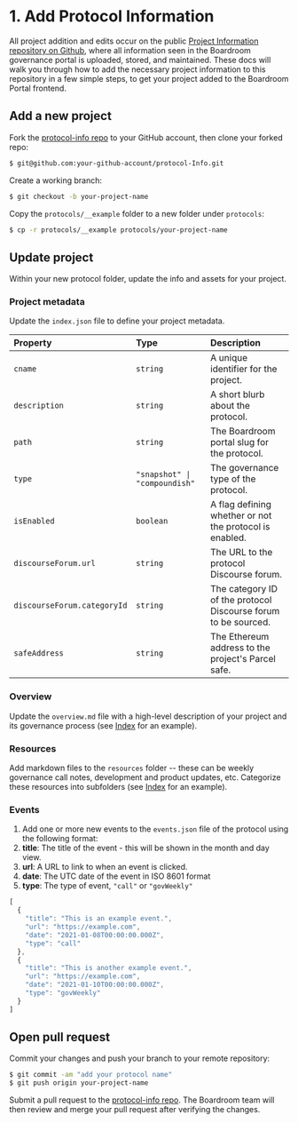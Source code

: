 # 1. Add Protocol Information

All project addition and edits occur on the public [Project Information repository on Github](https://github.com/boardroom-inc/protocol-Info), where all information seen in the Boardroom governance portal is uploaded, stored, and maintained. These docs will walk you through how to add the necessary project information to this repository in a few simple steps, to get your project added to the Boardroom Portal frontend.

## Add a new project

Fork the [protocol-info repo](https://github.com/boardroom-inc/protocol-Info) to your GitHub account, then clone your forked repo:

```bash
$ git@github.com:your-github-account/protocol-Info.git
```

Create a working branch:

```bash
$ git checkout -b your-project-name
```

Copy the `protocols/__example` folder to a new folder under `protocols`:

```bash
$ cp -r protocols/__example protocols/your-project-name
```

## Update project

Within your new protocol folder, update the info and assets for your project.

### Project metadata

Update the `index.json` file to define your project metadata.

| Property | Type | Description |
| :--- | :--- | :--- |
| `cname` | `string` | A unique identifier for the project. |
| `description` | `string` | A short blurb about the protocol. |
| `path` | `string` | The Boardroom portal slug for the protocol. |
| `type` | `"snapshot" \| "compoundish"` | The governance type of the protocol. |
| `isEnabled` | `boolean` | A flag defining whether or not the protocol is enabled. |
| `discourseForum.url` | `string` | The URL to the protocol Discourse forum. |
| `discourseForum.categoryId` | `string` | The category ID of the protocol Discourse forum to be sourced. |
| `safeAddress` | `string` | The Ethereum address to the project's Parcel safe. |

### Overview

Update the `overview.md` file with a high-level description of your project and its governance process \(see [Index](https://github.com/boardroom-inc/protocol-Info/blob/main/protocols/indexCoop/overview.md) for an example\).

### Resources

Add markdown files to the `resources` folder -- these can be weekly governance call notes, development and product updates, etc. Categorize these resources into subfolders \(see [Index](https://github.com/boardroom-inc/protocol-Info/tree/main/protocols/indexCoop/resources) for an example\).

### Events

1. Add one or more new events to the `events.json` file of the protocol using the following format:
2. **title**: The title of the event - this will be shown in the month and day view.
3. **url**: A URL to link to when an event is clicked.
4. **date**: The UTC date of the event in ISO 8601 format
5. **type**: The type of event, `"call"` or `"govWeekly"`

```javascript
[
  {
    "title": "This is an example event.",
    "url": "https://example.com",
    "date": "2021-01-08T00:00:00.000Z",
    "type": "call"
  },
  {
    "title": "This is another example event.",
    "url": "https://example.com",
    "date": "2021-01-10T00:00:00.000Z",
    "type": "govWeekly"
  }
]
```

## Open pull request

Commit your changes and push your branch to your remote repository:

```bash
$ git commit -am "add your protocol name"
$ git push origin your-project-name
```

Submit a pull request to the [protocol-info repo](https://github.com/boardroom-inc/protocol-Info). The Boardroom team will then review and merge your pull request after verifying the changes.

